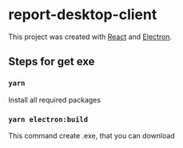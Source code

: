 # report-desktop-client

This project was created with [React](https://reactjs.org) and [Electron](https://www.electronjs.org).

## Steps for get exe

### `yarn`

Install all required packages

### `yarn electron:build`

This command create .exe, that you can download 
